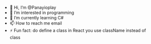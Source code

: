 - 👋 Hi, I’m @Panayioplay
- 👀 I’m interested in programming 
- 🌱 I’m currently learning C#
- 📫 How to reach me email
- ⚡ Fun fact: do define a class in React you use className instead of class

<!---
Panayioplay/Panayioplay is a ✨ special ✨ repository because its `README.md` (this file) appears on your GitHub profile.
You can click the Preview link to take a look at your changes.
--->
